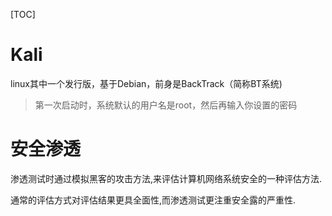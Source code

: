 [TOC]

# Kali

linux其中一个发行版，基于Debian，前身是BackTrack（简称BT系统)

> 第一次启动时，系统默认的用户名是root，然后再输入你设置的密码



# 安全渗透

渗透测试时通过模拟黑客的攻击方法,来评估计算机网络系统安全的一种评估方法.

通常的评估方式对评估结果更具全面性,而渗透测试更注重安全露的严重性.